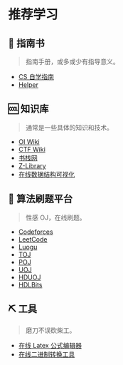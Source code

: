 # 推荐学习

## 📕 指南书

> 指南手册，或多或少有指导意义。

- [CS 自学指南](https://csdiy.wiki/)
- [Helper](https://jiji.pro/helper/)


## 🆒 知识库

> 通常是一些具体的知识和技术。

- [OI Wiki](https://oi-wiki.org/)
- [CTF Wiki](https://ctf-wiki.org/)
- [书栈网](https://www.bookstack.cn/)
- [Z-Library](https://z-lib.org/)
- [在线数据结构可视化](https://www.cs.usfca.edu/~galles/visualization/Algorithms.html)

## 🔞 算法刷题平台

> 性感 OJ，在线刷题。

- [Codeforces](https://codeforces.com/problemset/)
- [LeetCode](https://leetcode.cn/problemset/algorithms/)
- [Luogu](https://www.luogu.com.cn/)
- [TOJ](https://dsa.cs.tsinghua.edu.cn/oj/)
- [POJ](http://poj.org/)
- [UOJ](https://uoj.ac/)
- [HDUOJ](https://acm.hdu.edu.cn/)
- [HDLBits](https://hdlbits.01xz.net/wiki/Main_Page)

## ⛏ 工具

> 磨刀不误砍柴工。

- [在线 Latex 公式编辑器](https://www.latexlive.com/)
- [在线二进制转换工具](https://www.binaryconvert.com/)
